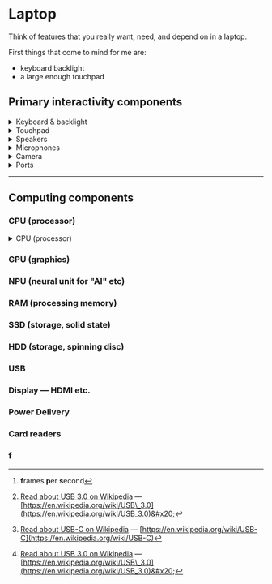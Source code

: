# Laptop

Think of features that you really want, need, and depend on in a laptop.



First things that come to mind for me are:

* keyboard backlight
* a large enough touchpad



## Primary interactivity components

<details>

<summary>Keyboard &#x26; backlight</summary>

* key depression type
* backlight colour
* backlight brightness steps
* backlight LED placement — are the LEDs directly visible? (distracting)

</details>

<details>

<summary>Touchpad</summary>

* size
* surface texture — low friction
* surface material — not going to break down (like a thin film of plastic)
* position — easy to reach with your dominant hand; hard to tap accidentally with hand whilst typing
* shape — somewhat similar to laptop screen shape

</details>

<details>

<summary>Speakers</summary>

* size
* number
* placement
* sound quality — bass is usually a good measure overall

</details>

<details>

<summary>Microphones</summary>

* number — two or more is better, allowing software to operate real noise cancellation
* position — away from the keyboard ideally, to prevent typing clacks

</details>

<details>

<summary>Camera</summary>

* one is usually enough, but new software may allow 3D webcam capture in the near future
* resolution — many webcams on new laptops are still shite, even in 2024
* lens size — important for light capture, larger is better for dark video
* framerate — modern video is 30-60 fps[^1], higher is better.&#x20;
  * Higher framerate is also required for single-lens HDR video, although the sensor chip, controller hardware & firmware probably also need to support such a feature.
* check video performance in relative darkness — check for noise, graininess, low framerate, clarity

</details>

<details>

<summary>Ports</summary>

* Headphone jack!!! 3.5mm port for regular audio cables. You have no idea how important this can be.
* USB normal port — make sure that these are at least [version 3.0](#user-content-fn-2)[^2]! It should say _**SS**_ on. You want 3+ of these.
* USB-C[^3] — make sure they're also at least [version 3.0](#user-content-fn-4)[^4]! USB version 2.0 is shit! You want 2 or more of these. Double check if your laptop charger uses USB-C too — if so, try to get one with 3 or more USB-C ports.
* HDMI — ideally you want a regular HDMI port. Mini HDMI also exists. More rarely, you will find DisplayPort — this is the actual standardized display connection type, but somehow the HDMI form won that war. DisplayPort is superior, but you will rarely find anything to connect it to.
* Ethernet — this is the raw internet connectivity. WiFi can have issues sometimes. WiFi is also always limited by physics, so ethernet will guarantee you a solid, fast and stable connection. Some companies require that their employees have access to ethernet.

</details>

***

## Computing components

### CPU (processor)

<details>

<summary>CPU (processor)</summary>

* 4 cores, 8 threads _or more_
* 2.1 GHz base clock speed _or higher_
* 3.0 GHz boost clock speed _or higher_
*

</details>



### GPU (graphics)

### NPU (neural unit for "AI" etc)

### RAM (processing memory)

### SSD (storage, solid state)

### HDD (storage, spinning disc)

### USB

### Display — HDMI etc.

### Power Delivery

### Card readers

### f

[^1]: **f**rames **p**er **s**econd

[^2]: [Read about USB 3.0 on Wikipedia](https://en.wikipedia.org/wiki/USB_3.0) — [https://en.wikipedia.org/wiki/USB\_3.0](https://en.wikipedia.org/wiki/USB_3.0)&#x20;

[^3]: [Read about USB-C on Wikipedia](https://en.wikipedia.org/wiki/USB-C) — [https://en.wikipedia.org/wiki/USB-C](https://en.wikipedia.org/wiki/USB-C)

[^4]: [Read about USB 3.0 on Wikipedia](https://en.wikipedia.org/wiki/USB_3.0) — [https://en.wikipedia.org/wiki/USB\_3.0](https://en.wikipedia.org/wiki/USB_3.0)&#x20;
